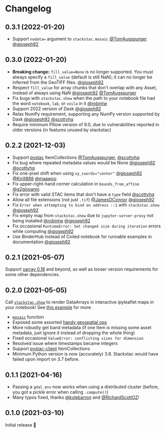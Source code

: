 # Changelog

## 0.3.1 (2022-01-20)
- Support `nodata=` argument to `stackstac.mosaic` [@TomAugspurger](https://github.com/TomAugspurger) [@gjoseph92](https://github.com/gjoseph92)

## 0.3.0 (2022-01-20)
- **Breaking change:** `fill_value=None` is no longer supported. You must always specify a `fill_value` (default is still NaN); it can no longer be inferred from the GeoTIFF files. [@gjoseph92](https://github.com/gjoseph92)
- Respect `fill_value` for array chunks that don't overlap with any Asset, instead of always using NaN [@gjoseph92](https://github.com/gjoseph92) [@TomAugspurger](https://github.com/TomAugspurger)
- Fix bugs with `stackstac.show` when the path to your notebook file had the word `notebook`, `lab`, or `voila` in it [@robintw](https://github.com/robintw)
- Support 2022 version of Dask [@gjoseph92](https://github.com/gjoseph92)
- Relax NumPy requirement, supporting any NumPy version supported by Dask [@gjoseph92](https://github.com/gjoseph92) [@scottyhq](https://github.com/scottyhq)
- Require minimum Pillow version of 9.0, due to vulnerabilities reported in older versions (in features unused by stackstac)

## 0.2.2 (2021-12-03)
- Support [pystac](https://github.com/stac-utils/pystac) ItemCollections [@TomAugspurger](https://github.com/TomAugspurger), [@scottyhq](https://github.com/scottyhq)
- Fix bug where repeated metadata values would be None [@gjoseph92](https://github.com/gjoseph92) [@scottyhq](https://github.com/scottyhq)
- Fix one-pixel shift when using `xy_coords="center"` [@gjoseph92](https://github.com/gjoseph92) [@Kirill888](https://github.com/Kirill888) [@maawoo](https://github.com/maawoo)
- Fix upper-right-hand corner calculation in `bounds_from_affine` [@g2giovanni](https://github.com/g2giovanni)
- Fix error with valid STAC items that don't have a `type` field [@scottyhq](https://github.com/scottyhq)
- Allow all file extensions (not just `.tif`) [@JamesOConnor](https://github.com/JamesOConnor) [@gjoseph92](https://github.com/gjoseph92)
- Fix `Error when attempting to bind on address ::1` with `stackstac.show` [@gjoseph92](https://github.com/gjoseph92)
- Fix empty map from `stackstac.show` due to `jupyter-server-proxy` not being installed [@robintw](https://github.com/robintw) [@gjoseph92](https://github.com/gjoseph92)
- Fix occasional `RuntimeError: Set changed size during iteration` errors while computing [@gjoseph92](https://github.com/gjoseph92)
- Use BinderHub instead of Coiled notebook for runnable examples in documentation [@gjoseph92](https://github.com/gjoseph92)

## 0.2.1 (2021-05-07)
Support [xarray 0.18](http://xarray.pydata.org/en/stable/whats-new.html#v0-18-0-6-may-2021) and beyond, as well as looser version requirements for some other dependencies.

## 0.2.0 (2021-05-05)
Call [`stackstac.show`](https://stackstac.readthedocs.io/en/latest/api/main/stackstac.show.html) to render DataArrays in interactive ipyleaflet maps in your notebook! See [this example](https://stackstac.readthedocs.io/en/latest/examples/show.html) for more.

- [`mosaic`](https://stackstac.readthedocs.io/en/latest/api/main/stackstac.mosaic.html) function
- Exposed some assorted [handy geospatial ops](https://stackstac.readthedocs.io/en/latest/api/main.html#operations)
- More robustly get band metadata (if one Item is missing some asset metadata, just ignore it instead of dropping the whole thing)
- Fixed occasional `ValueError: conflicting sizes for dimension`
- Resolved issue where timestamps became integers
- Support [pystac-client](https://github.com/stac-utils/pystac-client) ItemCollections
- Minimum Python version is now (accurately) 3.8. Stackstac would have failed upon import on 3.7 before.

## 0.1.1 (2021-04-16)
- Passing a `gdal_env` now works when using a distributed cluster (before, you got a pickle error when calling `.compute()`)
- Many typos fixed, thanks [@kylebarron](https://github.com/kylebarron) and [@RichardScottOZ](https://github.com/RichardScottOZ)!

## 0.1.0 (2021-03-10)
Initial release 🎉

